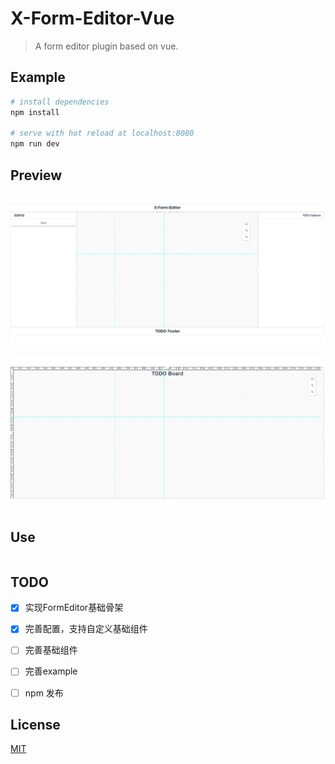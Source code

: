 # X-Form-Editor-Vue

> A form editor plugin based on vue.

## Example

``` bash
# install dependencies
npm install

# serve with hot reload at localhost:8080
npm run dev
```

## Preview

![X-Form-Editor-Vue](./docs/preview_001.png)

![X-Form-Editor-Vue](./docs/preview_002.png)

## Use

```bash

```

## TODO
- [x] 实现FormEditor基础骨架
- [x] 完善配置，支持自定义基础组件
- [ ] 完善基础组件
- [ ] 完善example
- [ ] npm 发布


## License
[MIT](http://opensource.org/licenses/MIT)
